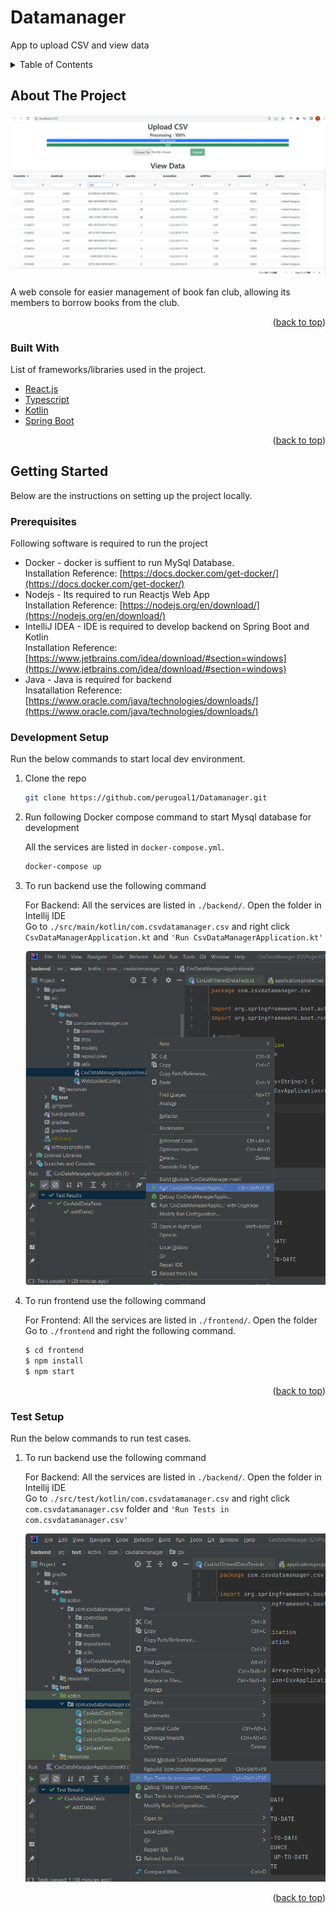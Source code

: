 # Datamanager
App to upload CSV and view data



<!-- TABLE OF CONTENTS -->
<details>
  <summary>Table of Contents</summary>
  <ol>
    <li>
      <a href="#about-the-project">About The Project</a>
      <ul>
        <li><a href="#built-with">Built With</a></li>
      </ul>
    </li>
    <li>
      <a href="#getting-started">Getting Started</a>
      <ul>
        <li><a href="#prerequisites">Prerequisites</a></li>
        <li><a href="#development-setup">Development Setup</a></li>
        <li><a href="#test-setup">Test Setup</a></li>
      </ul>
    </li>
  </ol>
</details>

<!-- ABOUT THE PROJECT -->
## About The Project

![Screen Shot][screenshot]

A web console for easier management of book fan club, allowing its members to borrow books from the club.


<p align="right">(<a href="#top">back to top</a>)</p>


### Built With

List of frameworks/libraries used in the project.

* [React.js](https://reactjs.org/)
* [Typescript](https://www.typescriptlang.org/)
* [Kotlin](https://kotlinlang.org/)
* [Spring Boot](https://spring.io/projects/spring-boot)

<p align="right">(<a href="#top">back to top</a>)</p>


<!-- GETTING STARTED -->
## Getting Started

Below are the instructions on setting up the project locally.

### Prerequisites

Following software is required to run the project
* Docker - docker is suffient to run MySql Database.<br/>
  Installation Reference: [https://docs.docker.com/get-docker/](https://docs.docker.com/get-docker/)
* Nodejs - Its required to run Reactjs Web App<br/>
  Installation Reference: [https://nodejs.org/en/download/](https://nodejs.org/en/download/)
* IntelliJ IDEA - IDE is required to develop backend on Spring Boot and Kotlin<br/>
  Installation Reference: [https://www.jetbrains.com/idea/download/#section=windows](https://www.jetbrains.com/idea/download/#section=windows)
* Java - Java is required for backend<br/>
  Insatallation Reference: [https://www.oracle.com/java/technologies/downloads/](https://www.oracle.com/java/technologies/downloads/)

### Development Setup

Run the below commands to start local dev environment.

1. Clone the repo
   ```sh
   git clone https://github.com/perugoal1/Datamanager.git
   ```
2. Run following Docker compose command to start Mysql database for development

   All the services are listed in `docker-compose.yml`.
   ```sh
   docker-compose up
   ```

3. To run backend use the following command

   For Backend: All the services are listed in `./backend/`. Open the folder in Intellij IDE <br/>
   Go to `./src/main/kotlin/com.csvdatamanager.csv` and right click `CsvDataManagerApplication.kt` and `'Run CsvDataManagerApplication.kt'` 
    
   ![beSetup][beSetup]

4. To run frontend use the following command

   For Frontend: All the services are listed in `./frontend/`. Open the folder <br/>
   Go to `./frontend` and right the following command.

   ```sh
   $ cd frontend
   $ npm install
   $ npm start
   ``` 

<p align="right">(<a href="#top">back to top</a>)</p>

### Test Setup

Run the below commands to run test cases.

1. To run backend use the following command

   For Backend: All the services are listed in `./backend/`. Open the folder in Intellij IDE <br/>
   Go to `./src/test/kotlin/com.csvdatamanager.csv` and right click `com.csvdatamanager.csv` folder and `'Run Tests in com.csvdatamanager.csv'` 
    
   ![beTest][beTest]

<p align="right">(<a href="#top">back to top</a>)</p>

<!-- MARKDOWN LINKS & IMAGES -->
[screenshot]: images/UploadCsvScreenshot.png
[beSetup]: images/beSetup.png
[beTest]: images/beTest.png